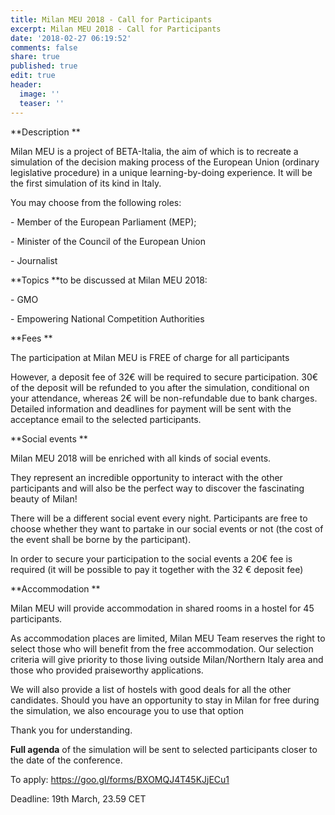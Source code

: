 ```yaml
---
title: Milan MEU 2018 - Call for Participants
excerpt: Milan MEU 2018 - Call for Participants
date: '2018-02-27 06:19:52'
comments: false
share: true
published: true
edit: true
header:
  image: ''
  teaser: ''
---
```

**Description
**

Milan MEU is a project of BETA-Italia, the aim of which is to recreate a simulation of the decision making process of the European Union (ordinary legislative procedure) in a unique learning-by-doing experience. It will be the first simulation of its kind in Italy.

You may choose from the following roles:

\-	Member of the European Parliament (MEP);

\-	Minister of the Council of the European Union

\-	Journalist

**Topics **to be discussed at Milan MEU 2018:

\-	GMO

\-	Empowering National Competition Authorities

**Fees 
**

The participation at Milan MEU is FREE of charge for all participants

However, a deposit fee of 32€ will be required to secure participation. 30€ of the deposit will be refunded to you after the simulation, conditional on your attendance, whereas 2€ will be non-refundable due to bank charges. Detailed information and deadlines for payment will be sent with the acceptance email to the selected participants.

**Social events 
**

Milan MEU 2018 will be enriched with all kinds of social events.

They represent an incredible opportunity to interact with the other participants and will also be the perfect way to discover the fascinating beauty of Milan!

There will be a different social event every night. Participants are free to choose whether they want to partake in our social events or not (the cost of the event shall be borne by the participant).

In order to secure your participation to the social events a 20€ fee is required (it will be possible to pay it together with the 32 € deposit fee)

**Accommodation
**

Milan MEU will provide accommodation in shared rooms in a hostel for 45 participants. 

As accommodation places are limited, Milan MEU Team reserves the right to select those who will benefit from the free accommodation. Our selection criteria will give priority to those living outside Milan/Northern Italy area and those who provided praiseworthy applications.

We will also provide a list of hostels with good deals for all the other candidates. Should you have an opportunity to stay in Milan for free during the simulation, we also encourage you to use that option 

Thank you for understanding.

**Full agenda** of the simulation will be sent to selected participants closer to the date of the conference.

To apply: <https://goo.gl/forms/BXOMQJ4T45KJjECu1>

Deadline: 19th March, 23.59 CET
